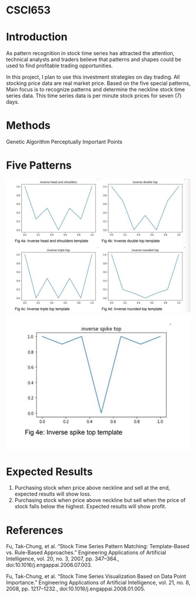 # CSCI653
# Introduction

As pattern recognition in stock time series has attracted the attention, technical analysts and traders believe that patterns and shapes could be used to find profitable trading opportunities.

In this project, I plan to use this investment strategies on day trading. All stocking price data are real market price. Based on the five special patterns, Main focus is to recognize patterns and determine the neckline stock time series data. This time series data is per minute stock prices for seven (7) days.

# Methods

Genetic Algorithm
Perceptually Important Points

# Five Patterns
![Image of Patterns](https://github.com/wwsscc/CSCI653/blob/master/WechatIMG3.jpeg)
![Image of Pattern](https://github.com/wwsscc/CSCI653/blob/master/WechatIMG4.jpeg)

# Expected Results

1. Purchasing stock when price above neckline and sell at the end, expected results will show loss.
2. Purchasing stock when price above neckline but sell when the price of stock falls below the highest. Expected results will show profit.

# References

Fu, Tak-Chung, et al. “Stock Time Series Pattern Matching: Template-Based vs. Rule-Based
Approaches.” Engineering Applications of Artificial Intelligence, vol. 20, no. 3, 2007, pp.
347–364., doi:10.1016/j.engappai.2006.07.003.

Fu, Tak-Chung, et al. “Stock Time Series Visualization Based on Data Point Importance.”
Engineering Applications of Artificial Intelligence, vol. 21, no. 8, 2008, pp. 1217–1232.,
doi:10.1016/j.engappai.2008.01.005.
